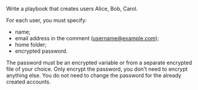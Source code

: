 Write a playbook that creates users Alice, Bob, Carol.

For each user, you must specify:
- name;
- email address in the comment (username@example.com);
- home folder;
- encrypted password.
      
The password must be an encrypted variable or from a separate encrypted file of your choice. Only encrypt the password, you don't need to encrypt anything else.
You do not need to change the password for the already created accounts.
